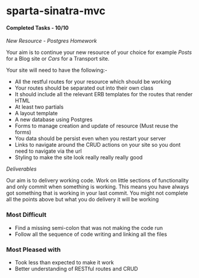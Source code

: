 # sparta-sinatra-mvc
#### Completed Tasks - 10/10

*New Resource - Postgres Homework*

Your aim is to continue your new resource of your choice for example *Posts* for a Blog site or *Cars* for a Transport site.

Your site will need to have the following:-

- All the restful routes for your resource which should be working
- Your routes should be separated out into their own class
- It should include all the relevant ERB templates for the routes that render HTML
- At least two partials
- A layout template
- A new database using Postgres
- Forms to manage creation and update of resource (Must reuse the forms)
- You data should be persist even when you restart your server
- Links to navigate around the CRUD actions on your site so you dont need to navigate via the url
- Styling to make the site look really really really good

*Deliverables*

Our aim is to delivery working code. Work on little sections of functionality and only commit when something is working. This means you have always got something that is working in your last commit. You might not complete all the points above but what you do delivery it will be working

### Most Difficult
* Find a missing semi-colon that was not making the code run
* Follow all the sequence of code writing and linking all the files

### Most Pleased with
* Took less than expected to make it work
* Better understanding of RESTful routes and CRUD
